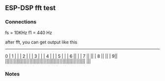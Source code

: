 ## ESP-DSP fft test 

### Connections
fs = 10KHz
f1 = 440 Hz

after fft, you can get output like this
 ________________________________________________________________
0                                                                |
1  |                                                          |  |
2  |                                                          |  |
3  |                                                          |  |
4  |                                                          |  |
5  |                                                          |  |
6  ||                                                         |  |
7  ||                                                        ||  |
8  ||                                                        ||  |
9||  ||||||||||||||||||||||||||||||||||||||||||||||||||||||||  |||

### Notes

